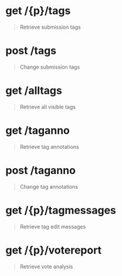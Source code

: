 # get /{p}/tags

> Retrieve submission tags


# post /tags

> Change submission tags


# get /alltags

> Retrieve all visible tags


# get /taganno

> Retrieve tag annotations


# post /taganno

> Change tag annotations


# get /{p}/tagmessages

> Retrieve tag edit messages


# get /{p}/votereport

> Retrieve vote analysis

